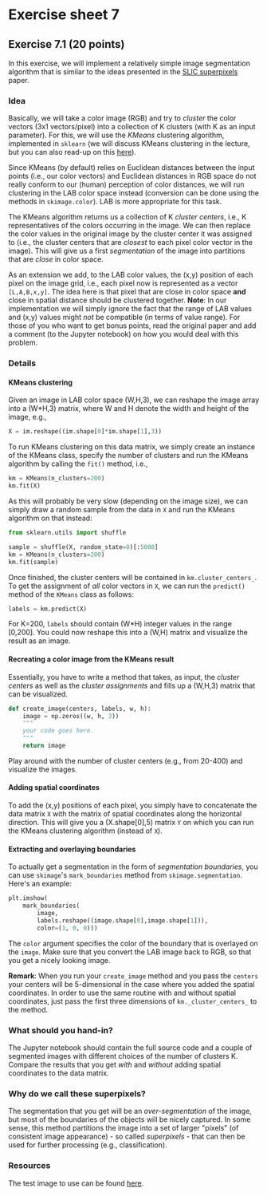 # Exercise sheet 7

## Exercise 7.1 (20 points)

In this exercise, we will implement a relatively simple image
segmentation algorithm that is similar to the ideas presented
in the [SLIC superpixels](http://citeseerx.ist.psu.edu/viewdoc/download?doi=10.1.1.165.8269&rep=rep1&type=pdf) paper.

### Idea

Basically, we will take a color image (RGB) and try to *cluster* the
color vectors (3x1 vectors/pixel) into a collection of K clusters
(with K as an input parameter). For this, we will use the *KMeans* clustering algorithm, implemented in `sklearn` (we will discuss
KMeans clustering in the lecture, but you can also read-up on this
[here](https://de.wikipedia.org/wiki/K-Means-Algorithmus)).

Since KMeans (by default) relies on Euclidean distances between the input points (i.e., our color vectors) and Euclidean distances in RGB space do not really conform to our (human) perception of color distances, we will run clustering in the LAB color space instead (conversion can be done using the methods in `skimage.color`). LAB is more appropriate for this task.

The KMeans algorithm returns us a collection of K *cluster centers*, i.e., K representatives of the colors occurring in the image. We can then replace the color values in the original image by the cluster center it was assigned to (i.e., the cluster centers that are *closest* to each pixel color vector in the image). This will give us a first *segmentation* of the image into partitions that are *close* in color space.

As an extension we add, to the LAB color values, the (x,y) position
of each pixel on the image grid, i.e., each pixel now is represented as a vector `[L,A,B,x,y]`. The idea here is that pixel that are close in color space **and** close in spatial distance should be clustered together. **Note**: In our implementation we will simply ignore the fact that the range of LAB values and (x,y) values might *not* be compatible (in terms of value range). For those of you who want to get bonus points, read the original paper and add a comment (to the Jupyter notebook) on how you would deal with this problem.

### Details

#### KMeans clustering

Given an image in LAB color space (W,H,3), we can reshape the image
array into a (W*H,3) matrix, where W and H denote the width and height of the image, e.g.,

```python
X = im.reshape((im.shape[0]*im.shape[1],3))
```

To run KMeans clustering on this data matrix, we simply
create an instance of the KMeans class, specify the number
of clusters and run the KMeans algorithm by calling
the `fit()` method, i.e.,

```python
km = KMeans(n_clusters=200)
km.fit(X)
```
As this will probably be very slow (depending on the image size), we can simply draw a random sample from the data in
`X` and run the KMeans algorithm on that instead:

```python
from sklearn.utils import shuffle

sample = shuffle(X, random_state=0)[:5000]
km = KMeans(n_clusters=200)
km.fit(sample)
```

Once finished, the cluster centers will be contained in
`km.cluster_centers_`. To get the assignment of *all* color
vectors in `X`, we can run the `predict()` method of the
`KMeans` class as follows:

```python
labels = km.predict(X)
```

For K=200, `labels` should contain (W*H) integer values in
the range [0,200]. You could now reshape this into a (W,H)
matrix and visualize the result as an image.

#### Recreating a color image from the KMeans result

Essentially, you have to write a method that takes, as
input, the *cluster centers* as well as the
*cluster assignments* and fills up a (W,H,3) matrix that can be
visualized.

```python
def create_image(centers, labels, w, h):
    image = np.zeros((w, h, 3))
    """
    your code goes here.
    """
    return image
```

Play around with the number of cluster centers (e.g., from
20-400) and visualize the images.

#### Adding spatial coordinates

To add the (x,y) positions of each pixel, you simply have to
concatenate the data matrix `X` with the matrix of spatial coordinates along the horizontal direction. This will give you a (X.shape[0],5) matrix `Y` on which you can run the KMeans clustering algorithm (instead of `X`).

#### Extracting and overlaying boundaries

To actually get a segmentation in the form of *segmentation boundaries*, you
can use `skimage`'s `mark_boundaries` method from
`skimage.segmentation`. Here's an example:

```python
plt.imshow(
    mark_boundaries(
        image,
        labels.reshape((image.shape[0],image.shape[1])),
        color=(1, 0, 0)))
```
The `color` argument specifies the color of the boundary that is overlayed on
the `image`. Make sure that you convert the LAB image back to RGB, so that you get a nicely looking image.

**Remark**: When you run your `create_image` method and you pass the `centers` your centers will be 5-dimensional in the case where you added the spatial coordinates. In order to use the same routine with and without spatial coordinates, just pass the first three dimensions of `km._cluster_centers_` to the method.

### What should you hand-in?

The Jupyter notebook should contain the full source code and a couple of segmented images with different choices of the number of
clusters K. Compare the results that you get *with* and *without* adding spatial coordinates to the data matrix.

### Why do we call these superpixels?

The segmentation that you get will be an *over-segmentation* of the image, but most of the boundaries of the objects will be nicely captured. In some sense, this method partitions the image into a set of larger "pixels" (of consistent image appearance) - so called *superpixels* - that can then be used for further processing (e.g., classification).

### Resources

The test image to use can be found [here](https://github.com/rkwitt/teaching/blob/master/WS1718/IP/PS/Ex7/dog.png).



